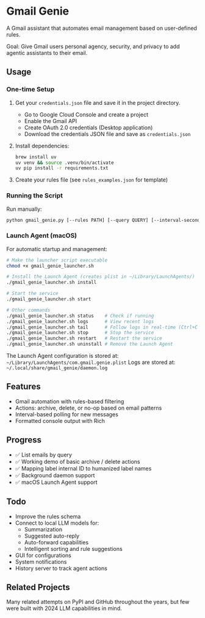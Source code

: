# Gmail Genie

A Gmail assistant that automates email management based on user-defined rules.

Goal: Give Gmail users personal agency, security, and privacy to add agentic assistants to their email.

## Usage

### One-time Setup

1. Get your `credentials.json` file and save it in the project directory.
   - Go to Google Cloud Console and create a project
   - Enable the Gmail API
   - Create OAuth 2.0 credentials (Desktop application)
   - Download the credentials JSON file and save as `credentials.json`

2. Install dependencies:
   ```bash
   brew install uv
   uv venv && source .venv/bin/activate
   uv pip install -r requirements.txt
   ```

3. Create your rules file (see `rules_examples.json` for template)

### Running the Script

Run manually:
```bash
python gmail_genie.py [--rules PATH] [--query QUERY] [--interval-seconds SECONDS]
```

### Launch Agent (macOS)

For automatic startup and management:

```bash
# Make the launcher script executable
chmod +x gmail_genie_launcher.sh

# Install the Launch Agent (creates plist in ~/Library/LaunchAgents/)
./gmail_genie_launcher.sh install

# Start the service
./gmail_genie_launcher.sh start

# Other commands
./gmail_genie_launcher.sh status    # Check if running
./gmail_genie_launcher.sh logs      # View recent logs
./gmail_genie_launcher.sh tail      # Follow logs in real-time (Ctrl+C to exit)
./gmail_genie_launcher.sh stop      # Stop the service
./gmail_genie_launcher.sh restart   # Restart the service
./gmail_genie_launcher.sh uninstall # Remove the Launch Agent
```

The Launch Agent configuration is stored at: `~/Library/LaunchAgents/com.gmail.genie.plist`
Logs are stored at: `~/.local/share/gmail_genie/daemon.log`

## Features

- Gmail automation with rules-based filtering
- Actions: archive, delete, or no-op based on email patterns
- Interval-based polling for new messages
- Formatted console output with Rich

## Progress

- ✅ List emails by query
- ✅ Working demo of basic archive / delete actions
- ✅ Mapping label internal ID to humanized label names
- ✅ Background daemon support
- ✅ macOS Launch Agent support

## Todo

- Improve the rules schema
- Connect to local LLM models for:
  - Summarization
  - Suggested auto-reply
  - Auto-forward capabilities
  - Intelligent sorting and rule suggestions
- GUI for configurations
- System notifications
- History server to track agent actions

## Related Projects

Many related attempts on PyPI and GitHub throughout the years, but few were built with 2024 LLM capabilities in mind.

